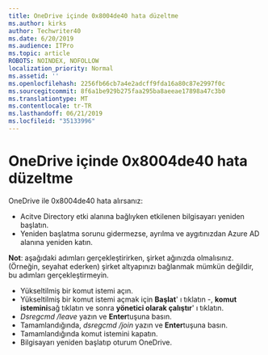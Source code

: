 ```yaml
---
title: OneDrive içinde 0x8004de40 hata düzeltme
ms.author: kirks
author: Techwriter40
ms.date: 6/20/2019
ms.audience: ITPro
ms.topic: article
ROBOTS: NOINDEX, NOFOLLOW
localization_priority: Normal
ms.assetid: ''
ms.openlocfilehash: 2256fb66cb7a4e2adcff9fda16a80c87e2997f0c
ms.sourcegitcommit: 8f6a1be929b275faa295ba8aeeae17898a47c3b0
ms.translationtype: MT
ms.contentlocale: tr-TR
ms.lasthandoff: 06/21/2019
ms.locfileid: "35133996"
---
```

# <a name="fix-0x8004de40-error-in-onedrive"></a>OneDrive içinde 0x8004de40 hata düzeltme

OneDrive ile 0x8004de40 hata alırsanız:

- Acitve Directory etki alanına bağlıyken etkilenen bilgisayarı yeniden başlatın.
- Yeniden başlatma sorunu gidermezse, ayrılma ve aygıtınızdan Azure AD alanına yeniden katın. 

**Not**: aşağıdaki adımları gerçekleştirirken, şirket ağınızda olmalısınız. (Örneğin, seyahat ederken) şirket altyapınızı bağlanmak mümkün değildir, bu adımları gerçekleştirmeyin. 

- Yükseltilmiş bir komut istemi açın. 
- Yükseltilmiş bir komut istemi açmak için **Başlat**' ı tıklatın -, **komut istemini**sağ tıklatın ve sonra **yönetici olarak çalıştır**' ı tıklatın.
- *Dsregcmd /leave* yazın ve **Enter**tuşuna basın.
- Tamamlandığında, *dsregcmd /join* yazın ve **Enter**tuşuna basın.
- Tamamlandığında komut istemini kapatın.
- Bilgisayarı yeniden başlatıp oturum OneDrive.
